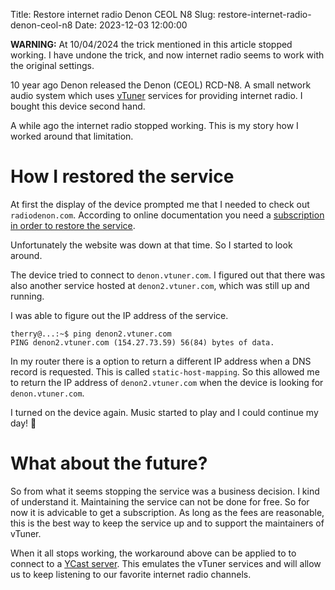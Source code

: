 Title: Restore internet radio Denon CEOL N8
Slug: restore-internet-radio-denon-ceol-n8
Date: 2023-12-03 12:00:00

**WARNING:** At 10/04/2024 the trick mentioned in this article stopped working. I have undone the trick, and now internet radio seems to work with the original settings.

10 year ago Denon released the Denon (CEOL) RCD-N8.
A small network audio system which uses [vTuner](https://www.vtuner.com/) services for providing internet radio.
I bought this device second hand.

A while ago the internet radio stopped working.
This is my story how I worked around that limitation.

# How I restored the service

At first the display of the device prompted me that I needed to check out `radiodenon.com`.
According to online documentation you need a [subscription in order to restore the service](https://support-nl.denon.com/app/answers/detail/a_id/7101/~/internet-radiodienst-door-vtuner).

Unfortunately the website was down at that time. So I started to look around.

The device tried to connect to `denon.vtuner.com`.
I figured out that there was also another service hosted at `denon2.vtuner.com`, which was still up and running.

I was able to figure out the IP address of the service.

```shell
therry@...:~$ ping denon2.vtuner.com
PING denon2.vtuner.com (154.27.73.59) 56(84) bytes of data.
```

In my router there is a option to return a different IP address when a DNS record is requested.
This is called `static-host-mapping`.
So this allowed me to return the IP address of `denon2.vtuner.com` when the device is looking for `denon.vtuner.com`.

I turned on the device again. Music started to play and I could continue my day! 🙂

# What about the future?

So from what it seems stopping the service was a business decision.
I kind of understand it. Maintaining the service can not be done for free.
So for now it is advicable to get a subscription.
As long as the fees are reasonable, this is the best way to keep the service up and to support the maintainers of vTuner.

When it all stops working, the workaround above can be applied to to connect to a [YCast server](https://github.com/milaq/YCast).
This emulates the vTuner services and will allow us to keep listening to our favorite internet radio channels.
